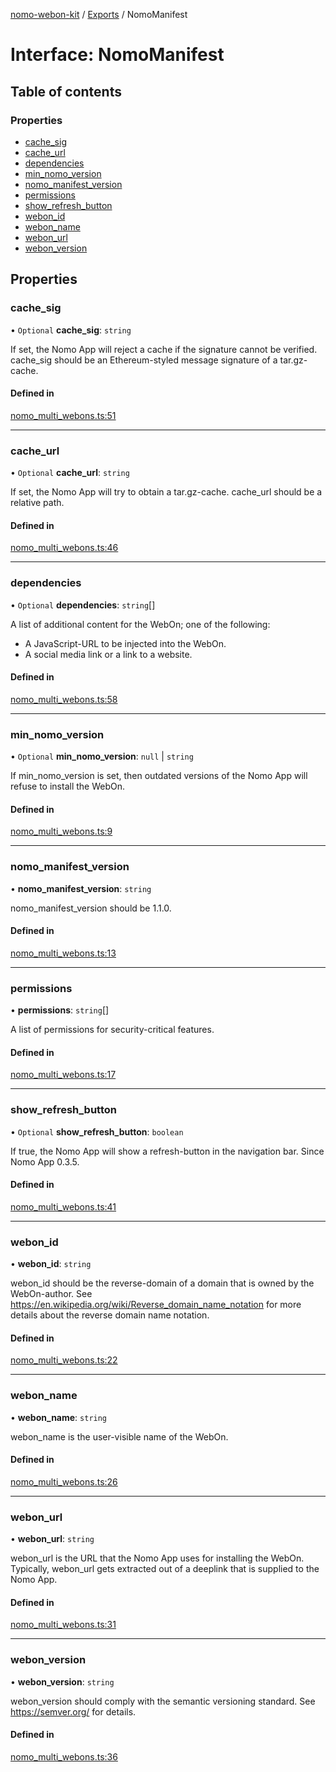 [nomo-webon-kit](../README.md) / [Exports](../modules.md) / NomoManifest

# Interface: NomoManifest

## Table of contents

### Properties

- [cache\_sig](NomoManifest.md#cache_sig)
- [cache\_url](NomoManifest.md#cache_url)
- [dependencies](NomoManifest.md#dependencies)
- [min\_nomo\_version](NomoManifest.md#min_nomo_version)
- [nomo\_manifest\_version](NomoManifest.md#nomo_manifest_version)
- [permissions](NomoManifest.md#permissions)
- [show\_refresh\_button](NomoManifest.md#show_refresh_button)
- [webon\_id](NomoManifest.md#webon_id)
- [webon\_name](NomoManifest.md#webon_name)
- [webon\_url](NomoManifest.md#webon_url)
- [webon\_version](NomoManifest.md#webon_version)

## Properties

### cache\_sig

• `Optional` **cache\_sig**: `string`

If set, the Nomo App will reject a cache if the signature cannot be verified.
cache_sig should be an Ethereum-styled message signature of a tar.gz-cache.

#### Defined in

[nomo_multi_webons.ts:51](https://github.com/nomo-app/nomo-webon-kit/blob/22e7113/nomo-webon-kit/src/nomo_multi_webons.ts#L51)

___

### cache\_url

• `Optional` **cache\_url**: `string`

If set, the Nomo App will try to obtain a tar.gz-cache.
cache_url should be a relative path.

#### Defined in

[nomo_multi_webons.ts:46](https://github.com/nomo-app/nomo-webon-kit/blob/22e7113/nomo-webon-kit/src/nomo_multi_webons.ts#L46)

___

### dependencies

• `Optional` **dependencies**: `string`[]

A list of additional content for the WebOn; one of the following:
- A JavaScript-URL to be injected into the WebOn.
- A social media link or a link to a website.

#### Defined in

[nomo_multi_webons.ts:58](https://github.com/nomo-app/nomo-webon-kit/blob/22e7113/nomo-webon-kit/src/nomo_multi_webons.ts#L58)

___

### min\_nomo\_version

• `Optional` **min\_nomo\_version**: ``null`` \| `string`

If min_nomo_version is set, then outdated versions of the Nomo App will refuse to install the WebOn.

#### Defined in

[nomo_multi_webons.ts:9](https://github.com/nomo-app/nomo-webon-kit/blob/22e7113/nomo-webon-kit/src/nomo_multi_webons.ts#L9)

___

### nomo\_manifest\_version

• **nomo\_manifest\_version**: `string`

nomo_manifest_version should be 1.1.0.

#### Defined in

[nomo_multi_webons.ts:13](https://github.com/nomo-app/nomo-webon-kit/blob/22e7113/nomo-webon-kit/src/nomo_multi_webons.ts#L13)

___

### permissions

• **permissions**: `string`[]

A list of permissions for security-critical features.

#### Defined in

[nomo_multi_webons.ts:17](https://github.com/nomo-app/nomo-webon-kit/blob/22e7113/nomo-webon-kit/src/nomo_multi_webons.ts#L17)

___

### show\_refresh\_button

• `Optional` **show\_refresh\_button**: `boolean`

If true, the Nomo App will show a refresh-button in the navigation bar.
Since Nomo App 0.3.5.

#### Defined in

[nomo_multi_webons.ts:41](https://github.com/nomo-app/nomo-webon-kit/blob/22e7113/nomo-webon-kit/src/nomo_multi_webons.ts#L41)

___

### webon\_id

• **webon\_id**: `string`

webon_id should be the reverse-domain of a domain that is owned by the WebOn-author.
See https://en.wikipedia.org/wiki/Reverse_domain_name_notation for more details about the reverse domain name notation.

#### Defined in

[nomo_multi_webons.ts:22](https://github.com/nomo-app/nomo-webon-kit/blob/22e7113/nomo-webon-kit/src/nomo_multi_webons.ts#L22)

___

### webon\_name

• **webon\_name**: `string`

webon_name is the user-visible name of the WebOn.

#### Defined in

[nomo_multi_webons.ts:26](https://github.com/nomo-app/nomo-webon-kit/blob/22e7113/nomo-webon-kit/src/nomo_multi_webons.ts#L26)

___

### webon\_url

• **webon\_url**: `string`

webon_url is the URL that the Nomo App uses for installing the WebOn.
Typically, webon_url gets extracted out of a deeplink that is supplied to the Nomo App.

#### Defined in

[nomo_multi_webons.ts:31](https://github.com/nomo-app/nomo-webon-kit/blob/22e7113/nomo-webon-kit/src/nomo_multi_webons.ts#L31)

___

### webon\_version

• **webon\_version**: `string`

webon_version should comply with the semantic versioning standard.
See https://semver.org/ for details.

#### Defined in

[nomo_multi_webons.ts:36](https://github.com/nomo-app/nomo-webon-kit/blob/22e7113/nomo-webon-kit/src/nomo_multi_webons.ts#L36)
